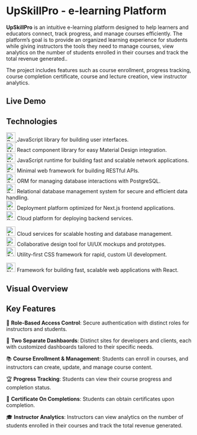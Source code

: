 # UpSkillPro - e-learning Platform

**UpSkillPro**  is an intuitive e-learning platform designed to help learners and educators connect, track progress, and manage courses efficiently. The platform’s goal is to provide an organized learning experience for students while giving instructors the tools they need to manage courses, view analytics on the number of students enrolled in their courses and track the total revenue generated..

The project includes features such as course enrollment, progress tracking, course completion certificate, course and lecture creation, view instructor analytics.


## Live Demo


## Technologies

[<img alt="React" src="https://img.shields.io/badge/-React-61DAFB?style=flat-square&logo=react&logoColor=white" height="25"> ]((https://react.dev/))JavaScript library for building user interfaces.   
[<img alt="Material UI" src="https://img.shields.io/badge/-Material_UI-0078D4?style=flat-square&logo=material-ui&logoColor=white" height="25">](https://mui.com/) React component library for easy Material Design integration.  
[<img alt="Node.js" src="https://img.shields.io/badge/-Node.js-339933?style=flat-square&logo=nodedotjs&logoColor=white" height="25">](https://nodejs.org/) JavaScript runtime for building fast and scalable network applications.  
[<img alt="Express" src="https://img.shields.io/badge/-Express-000000?style=flat-square&logo=express&logoColor=white" height="25">](https://expressjs.com/) Minimal web framework for building RESTful APIs.  
[<img alt="Sequelize" src="https://img.shields.io/badge/-Sequelize-52B0E7?style=flat-square&logo=sequelize&logoColor=white" height="25">](https://sequelize.org/) ORM for managing database interactions with PostgreSQL.   
[<img alt="PostgreSQL" src="https://img.shields.io/badge/-PostgreSQL-336791?style=flat-square&logo=postgresql&logoColor=white" height="25">](https://www.postgresql.org/) Relational database management system for secure and efficient data handling.    
[<img alt="Vercel" src="https://img.shields.io/badge/-Vercel-000000?style=flat-square&logo=vercel&logoColor=white" height="25">](https://vercel.com/) Deployment platform optimized for Next.js frontend applications.  
<img alt="Render" src="https://img.shields.io/badge/-Render-1B1F23?style=flat-square&logo=render&logoColor=white" height="25"> Cloud platform for deploying backend services.

[<img alt="AWS" src="https://img.shields.io/badge/-AWS-FF9900?style=flat-square&logo=amazonaws&logoColor=white" height="25">](https://aws.amazon.com/) Cloud services for scalable hosting and database management.  
[<img alt="Figma" src="https://img.shields.io/badge/-Figma-F24E1E?style=flat-square&logo=figma&logoColor=white" height="25">](https://www.figma.com/) Collaborative design tool for UI/UX mockups and prototypes.  
<img alt="TailwindCSS" src="https://img.shields.io/badge/-TailwindCSS-06B6D4?style=flat-square&logo=tailwindcss&logoColor=white" height="25"> Utility-first CSS framework for rapid, custom UI development.

[<img alt="Next.js" src="https://img.shields.io/badge/-Next.js-000000?style=flat-square&logo=next.js&logoColor=white" height="25">](https://nextjs.org/) Framework for building fast, scalable web applications with React.



## Visual Overview



## Key Features

 🔐 **Role-Based Access Control**: Secure authentication with distinct roles for instructors and students. 
 
 🔗 **Two Separate Dashbaords**: Distinct sites for developers and clients, each with customized dashboards tailored to their specific needs.
 
📚 **Course Enrollment & Management**: Students can enroll in courses, and instructors can create, update, and manage course content.  

🏆 **Progress Tracking**: Students can view their course progress and completion status. 

🧾 **Certificate On Completions**: Students can obtain certificates upon completion.

🎓 **Instructor Analytics**: Instructors can view analytics on the number of students enrolled in their courses and track the total revenue generated.
